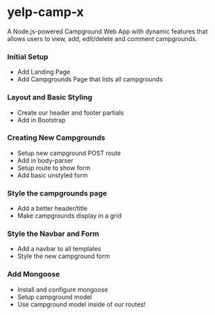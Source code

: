 # yelp-camp-x
A Node.js-powered Campground Web App with dynamic features that allows users to view, add, edit/delete and comment campgrounds. 

### Initial Setup
* Add Landing Page
* Add Campgrounds Page that lists all campgrounds

### Layout and Basic Styling
* Create our header and footer partials
* Add in Bootstrap

### Creating New Campgrounds
* Setup new campground POST route
* Add in body-parser
* Setup route to show form
* Add basic unstyled form

### Style the campgrounds page
* Add a better header/title
* Make campgrounds display in a grid

### Style the Navbar and Form
* Add a navbar to all templates
* Style the new campground form

### Add Mongoose
* Install and configure mongoose
* Setup campground model
* Use campground model inside of our routes!